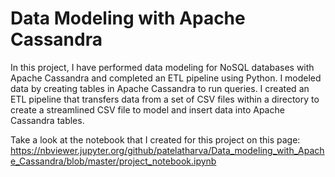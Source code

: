 # Data Modeling with Apache Cassandra
In this project, I have performed data modeling for NoSQL databases with Apache Cassandra and completed an ETL pipeline using Python. I modeled data by creating tables in Apache Cassandra to run queries. I created an ETL pipeline that transfers data from a set of CSV files within a directory to create a streamlined CSV file to model and insert data into Apache Cassandra tables.

Take a look at the notebook that I created for this project on this page: 
https://nbviewer.jupyter.org/github/patelatharva/Data_modeling_with_Apache_Cassandra/blob/master/project_notebook.ipynb
